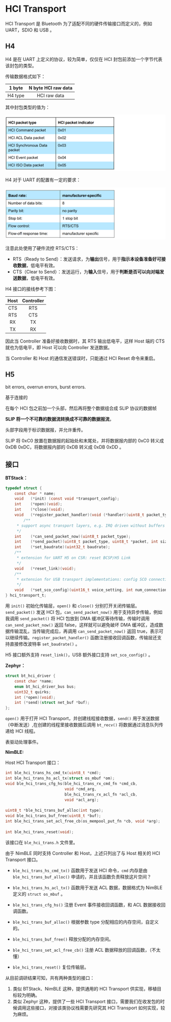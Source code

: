 # HCI Transport

HCI Transport 是 Bluetooth 为了适配不同的硬件传输接口而定义的，例如 UART，SDIO 和 USB 。

## H4

H4 是在 UART 上定义的协议，较为简单，仅仅在 HCI 封包前添加一个字节代表该封包的类型。

传输数据格式如下：

| 1 byte  | N byte HCI raw data |
| :-----: | :-----------------: |
| H4 type |    HCI raw data     |

其中封包类型的值为：

![](images/image-20210620153604328.png)

H4 对于 UART 的配置有一定的要求：

![](images/image-20210620153955928.png)

注意此处使用了硬件流控 RTS/CTS：

- RTS（Ready to Send）：发送请求，为**输出**信号，用于**指示本设备准备好可接收数据**，低电平有效。
- CTS（Clear to Send）：发送运行，为**输入**信号，用于**判断是否可以向对端发送数据**，低电平有效。

H4 接口的接线参考下图：

| Host | Controller |
| :--: | :--------: |
| CTS  |    RTS     |
| RTS  |    CTS     |
|  RX  |     TX     |
|  TX  |     RX     |

因此当 Controller 准备好接收数据时，其 RTS 输出低电平，这样 Host 端的 CTS 就也为低电平，即 Host 可以向 Controller 发送数据。

当 Controller 和 Host 的通信发送错误时，只能通过 HCI Reset 命令来重启。

## H5

bit errors, overrun errors, burst errors.

基于连接的

在每个 HCI 包之前加一个头部，然后再将整个数据组合成 SLIP 协议的数据帧

**SLIP 将一个不可靠的数据流转换成不可靠的数据报流**，

头部字段用于标识数据报，并允许重传。

SLIP 将 0xC0 放置在数据报的起始处和末尾处，并将数据报内部的 0xC0 转义成 0xDB 0xDC，将数据报内部的 0xDB 转义成 0xDB 0xDD 。



## 接口

**BTStack：**

```C
typedef struct {
    const char * name;
    void   (*init) (const void *transport_config);
    int    (*open)(void);
    int    (*close)(void);
    void   (*register_packet_handler)(void (*handler)(uint8_t packet_type, uint8_t *packet, uint16_t size));
        /**
     * support async transport layers, e.g. IRQ driven without buffers
     */
    int    (*can_send_packet_now)(uint8_t packet_type);
    int    (*send_packet)(uint8_t packet_type, uint8_t *packet, int size);
    int    (*set_baudrate)(uint32_t baudrate);
    /**
     * extension for UART H5 on CSR: reset BCSP/H5 Link
     */
    void   (*reset_link)(void);
    /**
     * extension for USB transport implementations: config SCO connections
     */
    void   (*set_sco_config)(uint16_t voice_setting, int num_connections);
} hci_transport_t;
```

用 `init()` 初始化传输层，`open()` 和 `close()` 分别打开关闭传输层。`send_packet()` 发送 HCI 包，`can_send_packet_now()` 用于支持异步传输，例如我调用 `send_packet()` 将 HCI 包放到 DMA 缓冲区等待传输，传输时调用 `can_send_packet_now()` 返回 false，这样就可以避免破坏 DMA 缓冲区，造成数据传输混乱，当传输完成后，再调用 `can_send_packet_now()` 返回 true，表示可以继续传输。`register_packet_handler()` 函数注册接收回调函数，传输层还支持直接修改波特率 `set_baudrate()` 。

H5 接口额外支持 `reset_link()`，USB 额外接口支持 `set_sco_config()` 。



**Zephyr：**

```C
struct bt_hci_driver {
	const char *name;
	enum bt_hci_driver_bus bus;
	uint32_t quirks;
	int (*open)(void);
	int (*send)(struct net_buf *buf);
};
```

`open()` 用于打开 HCI Transport，并创建线程接收数据，`send()` 用于发送数据（中断发送）,在创建的线程里接收数据后调用 `bt_recv()` 将数据通过消息队列传递给 HCI 线程。

表驱动处理事件。



**NimBLE:**

Host HCI Transport 接口：

```C
int ble_hci_trans_hs_cmd_tx(uint8_t *cmd);
int ble_hci_trans_hs_acl_tx(struct os_mbuf *om);
void ble_hci_trans_cfg_hs(ble_hci_trans_rx_cmd_fn *cmd_cb,
                          void *cmd_arg,
                          ble_hci_trans_rx_acl_fn *acl_cb,
                          void *acl_arg);

uint8_t *ble_hci_trans_buf_alloc(int type);
void ble_hci_trans_buf_free(uint8_t *buf);
int ble_hci_trans_set_acl_free_cb(os_mempool_put_fn *cb, void *arg);

int ble_hci_trans_reset(void);
```

该接口在 `ble_hci_trans.h` 文件里。 

由于 NimBLE 同时支持 Controller 和 Host，上述只列出了与 Host 相关的 HCI Transport 接口。

- `ble_hci_trans_hs_cmd_tx()` 函数用于发送 HCI 命令，`cmd` 内存是由 `ble_hci_trans_buf_alloc()` 申请的，并且该函数负责释放这片空间？
- `ble_hci_trans_hs_acl_tx()` 函数用于发送 ACL 数据，数据格式为 NimBLE 定义的 `struct os_mbuf` 。
- `ble_hci_trans_cfg_hs()` 注册 Event 事件接收回调函数，和 ACL 数据接收回调函数。

- `ble_hci_trans_buf_alloc()` 根据参数 type 分配相应的内存空间，自定义的。
- `ble_hci_trans_buf_free()` 释放分配的内存空间。
- `ble_hci_trans_set_acl_free_cb()` 注册 ACL 数据释放的回调函数，（不太懂）
- `ble_hci_trans_reset()` 复位传输层。



从目前调研结果可知，共有两种类型的接口：

1. 类似 BTStack、NimBLE 这种，提供通用的 HCI Transport 供实现，移植目标较为明确。
2. 类似 Zephyr 这种，提供了一些 HCI Transport 接口，需要我们在收发包的时候调用这些接口，对接该类协议栈需要先研究其 HCI Transport 如何实现，较为麻烦。

